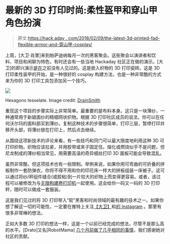 # 最新的 3D 打印时尚:柔性盔甲和穿山甲角色扮演

> 原文:[https://hack aday . com/2018/02/09/the-latest-3d-printed-fad-flexible-armor-and-穿山甲-cosplay/](https://hackaday.com/2018/02/09/the-latest-3d-printed-fad-flexible-armor-and-pangolin-cosplay/)

上周，[大卫·肖里]来到帕萨迪纳每月一次的黑客聚会。这些聚会以演讲者和饮料、项目和闲聊为特色，有时还会有一些当地 Hackaday 社区正在做的演示。[大卫]的即兴演示[是在](https://twitter.com/QueerEngineer/status/958539601232056321)之前没有人见过的。这是嵌入织物的 3D 打印瓷砖。这是 3D 打印柔性装甲的开始，是一种很好的 cosplay 构建方法，也是一种非常酷的方式来为你的 3D 打印工具包添加另一个技巧。

[![](../Images/8872541743f0e6222a075ebc6ea377f1.png)](https://hackaday.com/wp-content/uploads/2018/02/hex.jpg)

Hexagons tesselate. Image credit: [DrainSmith](https://imgur.com/a/3L2vD)

重现这个项目的步骤实际上非常简单。最重要的是布料本身。这只是一块薄纱，一种通常用于新娘面纱的精细网状织物。根据 3D 打印社区成员的说法，你可以在任何沃尔玛的面料部买到薄纱。复制这种技术的步骤很简单，打印三层，暂停打印并移开头部，将薄纱放在打印上，然后点击继续。

从围绕这项新技术的评论来看，有一些技巧和窍门可以最大限度地利用这种 3D 可打印织物。织物应该拉紧，并用胶带或夹子固定住。熔化或燃烧似乎不是问题，但尼龙制成的薄纱相当常见，用需要高温的奇异细丝打印 3D 面板可能会导致混乱。

虽然非常酷，但这项技术也有一些限制。举例来说，如果你用可弯曲的可折叠的拼板制作一套防弹衣，你将不得不用和你的印花床一样大的拼板组装一床被子。这可以通过将纱/秤组件缝合(或胶粘)到一片较大的织物上而变得更容易。或者，该过程可以被修改为与[无限构建卷打印机](https://hackaday.com/2017/03/25/mrrf-17-the-infinite-build-volume-printer/)一起使用。这会给你一码又一码的 3D 打印秤，随时可以做成一套服装。

这是我们见过的将 3D 打印带入“软”黑客和时尚领域的最有趣的技术之一。如果你想了解这一切的可能性，一定要在推特上关注[【大卫】](https://twitter.com/shoreydesigns/)和[的 Instagram](https://www.instagram.com/shoreydesigns/) 。那里有很多非常棒的想法。

正如大多数 3D 打印的想法一样，这是一个以前已经完成的想法，尽管不是那么高的水平。[Drato]又名[RobotMama] [几个月前做了几乎相同的事情](https://hackaday.com/2018/01/06/3d-printing-wearables-with-a-net/)，我们感谢她对社区的贡献。